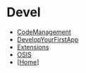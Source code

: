 # Devel

* [CodeManagement](CodeManagement)
* [DevelopYourFirstApp](DevelopYourFirstApp)
* [Extensions](Extensions)
* [OSIS](OSIS)
* [[Home](Home)]
